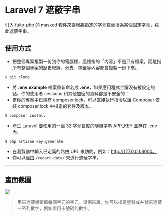 # Laravel 7 遮蔽字串

引入 fuko-php 的 masked 套件來擴增將指定的字元數替換為某個固定字元，藉此遮蔽字串。

## 使用方式
- 把整個專案複製一份到你的電腦裡，這裡指的「內容」不是只有檔案，而是指所有整個專案的歷史紀錄、分支、標籤等內容都會複製一份下來。
```sh
$ git clone
```
- 將 __.env.example__ 檔案重新命名成 __.env__，如果應用程式金鑰沒有被設定的話，你的使用者 sessions 和其他加密的資料都是不安全的！
- 當你的專案中已經有 composer.lock，可以直接執行指令以讓 Composer 安裝 composer.lock 中指定的套件及版本。
```sh
$ composer install
```
- 產⽣ Laravel 要使用的一組 32 字元長度的隨機字串 APP_KEY 並存在 .env 內。
```sh
$ php artisan key:generate
```
- 在瀏覽器中輸入已定義的路由 URL 來訪問，例如：http://127.0.0.1:8000。
- 你可以經由 `/redact-data/` 來進行遮蔽字串。

----
## 畫面截圖
![](https://i.imgur.com/yZmnXQF.png)
> 用來遮蔽機密值每個字元的字元。舉例來說，你可以指定星號或井號來遮蔽一系列數字，例如信用卡號碼的數字。